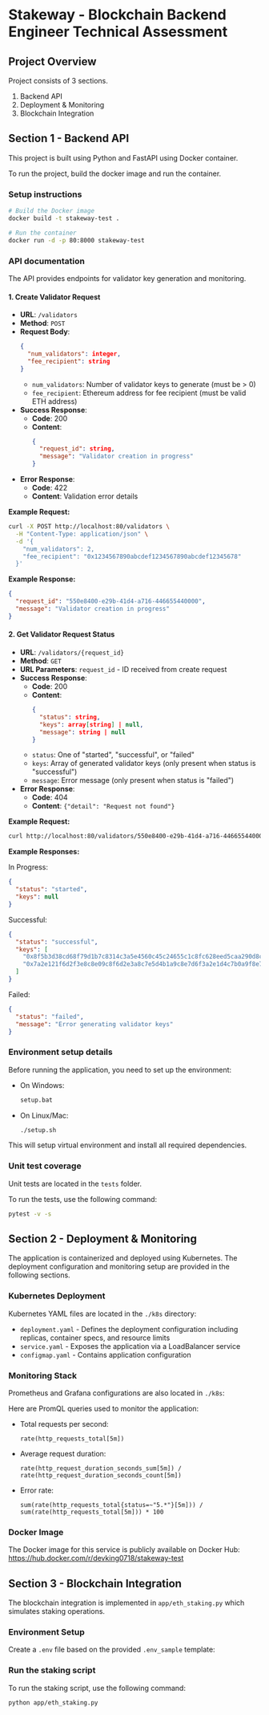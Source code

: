 # Stakeway - Blockchain Backend Engineer Technical Assessment

## Project Overview

Project consists of 3 sections.
1. Backend API
2. Deployment & Monitoring
3. Blockchain Integration

## Section 1 - Backend API

This project is built using Python and FastAPI using Docker container.

To run the project, build the docker image and run the container.

### Setup instructions

```bash
# Build the Docker image
docker build -t stakeway-test .

# Run the container
docker run -d -p 80:8000 stakeway-test
```

### API documentation

The API provides endpoints for validator key generation and monitoring.

#### 1. Create Validator Request
- **URL**: `/validators`
- **Method**: `POST`
- **Request Body**:
  ```json
  {
    "num_validators": integer,
    "fee_recipient": string
  }
  ```
  - `num_validators`: Number of validator keys to generate (must be > 0)
  - `fee_recipient`: Ethereum address for fee recipient (must be valid ETH address)
- **Success Response**:
  - **Code**: 200
  - **Content**:
    ```json
    {
      "request_id": string,
      "message": "Validator creation in progress"
    }
    ```
- **Error Response**:
  - **Code**: 422
  - **Content**: Validation error details

**Example Request:**
```bash
curl -X POST http://localhost:80/validators \
  -H "Content-Type: application/json" \
  -d '{
    "num_validators": 2,
    "fee_recipient": "0x1234567890abcdef1234567890abcdef12345678"
  }'
```

**Example Response:**
```json
{
  "request_id": "550e8400-e29b-41d4-a716-446655440000",
  "message": "Validator creation in progress"
}
```

#### 2. Get Validator Request Status
- **URL**: `/validators/{request_id}`
- **Method**: `GET`
- **URL Parameters**: `request_id` - ID received from create request
- **Success Response**:
  - **Code**: 200
  - **Content**:
    ```json
    {
      "status": string,
      "keys": array[string] | null,
      "message": string | null
    }
    ```
  - `status`: One of "started", "successful", or "failed"
  - `keys`: Array of generated validator keys (only present when status is "successful")
  - `message`: Error message (only present when status is "failed")
- **Error Response**:
  - **Code**: 404
  - **Content**: `{"detail": "Request not found"}`

**Example Request:**
```bash
curl http://localhost:80/validators/550e8400-e29b-41d4-a716-446655440000
```

**Example Responses:**

In Progress:
```json
{
  "status": "started",
  "keys": null
}
```

Successful:
```json
{
  "status": "successful",
  "keys": [
    "0x8f5b3d38cd68f79d1b7c8314c3a5e4560c45c24655c1c8fc628eed5caa290d8c",
    "0x7a2e121f6d2f3e8c8e09c8f6d2e3a8c7e5d4b1a9c8e7d6f3a2e1d4c7b0a9f8e7"
  ]
}
```

Failed:
```json
{
  "status": "failed",
  "message": "Error generating validator keys"
}
```
### Environment setup details

Before running the application, you need to set up the environment:

- On Windows:
  ```bash
  setup.bat
  ```

- On Linux/Mac:
  ```bash
  ./setup.sh
  ```

This will setup virtual environment and install all required dependencies.


### Unit test coverage

Unit tests are located in the `tests` folder.

To run the tests, use the following command:

```bash
pytest -v -s
```

## Section 2 - Deployment & Monitoring

The application is containerized and deployed using Kubernetes. The deployment configuration and monitoring setup are provided in the following sections.

### Kubernetes Deployment

Kubernetes YAML files are located in the `./k8s` directory:

- `deployment.yaml` - Defines the deployment configuration including replicas, container specs, and resource limits
- `service.yaml` - Exposes the application via a LoadBalancer service
- `configmap.yaml` - Contains application configuration 

### Monitoring Stack

Prometheus and Grafana configurations are also located in `./k8s`:

Here are PromQL queries used to monitor the application:

- Total requests per second:
  ```
  rate(http_requests_total[5m])
  ```

- Average request duration:
  ```
  rate(http_request_duration_seconds_sum[5m]) / rate(http_request_duration_seconds_count[5m])
  ```   

- Error rate:
  ```
  sum(rate(http_requests_total{status=~"5.*"}[5m])) / sum(rate(http_requests_total[5m])) * 100
  ```

### Docker Image

The Docker image for this service is publicly available on Docker Hub:
https://hub.docker.com/r/devking0718/stakeway-test

## Section 3 - Blockchain Integration

The blockchain integration is implemented in `app/eth_staking.py` which simulates staking operations.

### Environment Setup

Create a `.env` file based on the provided `.env_sample` template:

### Run the staking script

To run the staking script, use the following command:

```bash
python app/eth_staking.py
```







